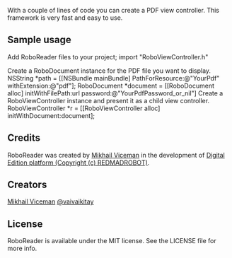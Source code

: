 
With a couple of lines of code you can create a PDF view controller. This framework is very fast and easy to use.


## Sample usage

Add RoboReader files to your project; import "RoboViewController.h"

Create a RoboDocument instance for the PDF file you want to display. NSString *path = [[NSBundle mainBundle] PathForResource:@"YourPdf" withExtension:@"pdf"]; RoboDocument *document = [[RoboDocument alloc] initWithFilePath:url password:@"YourPdfPassword_or_nil"]
Create a RoboViewController instance and present it as a child view controller. RoboViewController *r = [[RoboViewController alloc] initWithDocument:document];


## Credits

RoboReader was created by [Mikhail Viceman](https://github.com/vaivaikitay) in the development of  [Digital Edition platform (Copyright (c) REDMADROBOT)](http://digitaled.ru).


## Creators

[Mikhail Viceman](https://github.com/vaivaikitay)
[@vaivaikitay](https://twitter.com/vaivaikitay)



## License

RoboReader is available under the MIT license. See the LICENSE file for more info.
